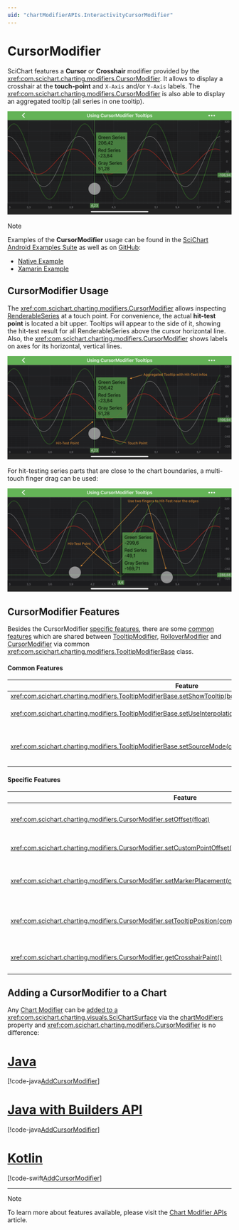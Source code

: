 ```yaml
---
uid: "chartModifierAPIs.InteractivityCursorModifier"
---
```


# CursorModifier
SciChart features a **Cursor** or **Crosshair** modifier provided by the <xref:com.scichart.charting.modifiers.CursorModifier>. 
It allows to display a crosshair at the **touch-point** and `X-Axis` and/or `Y-Axis` labels. 
The <xref:com.scichart.charting.modifiers.CursorModifier> is also able to display an aggregated tooltip (all series in one tooltip).

![Cursor Modifier](../images/cursor-modifier-example.png)

> [!NOTE]
> Examples of the **CursorModifier** usage can be found in the [SciChart Android Examples Suite](https://www.scichart.com/examples/android-chart/) as well as on [GitHub](https://github.com/ABTSoftware/SciChart.Android.Examples):
> - [Native Example](https://www.scichart.com/example/android-chart-example-using-cursormodifier-tooltips/)
> - [Xamarin Example](https://www.scichart.com/example/xamarin-chart-using-cursormodifier-tooltips-example/)

## CursorModifier Usage
The <xref:com.scichart.charting.modifiers.CursorModifier> allows inspecting [RenderableSeries](xref:chart2d.2DChartTypes) at a touch point. 
For convenience, the actual **hit-test point** is located a bit upper.
Tooltips will appear to the side of it, showing the hit-test result for all RenderableSeries above the cursor horizontal line.
Also, the <xref:com.scichart.charting.modifiers.CursorModifier> shows labels on axes for its horizontal, vertical lines.

![Cursor Modifier Usage](../images/cursor-modifier-usage.png)

For hit-testing series parts that are close to the chart boundaries, a multi-touch finger drag can be used:

![Cursor Modifier Usage Near Edge](../images/cursor-modifier-usage-near-edge.png)

## CursorModifier Features
Besides the CursorModifier [specific features](#specific-features), there are some [common features](#common-features) which are shared between [TooltipModifier](xref:chartModifierAPIs.InteractivityTooltipModifier), [RolloverModifier](xref:chartModifierAPIs.InteractivityRolloverModifier) and [CursorModifier](xref:chartModifierAPIs.InteractivityCursorModifier) via common <xref:com.scichart.charting.modifiers.TooltipModifierBase> class.

#### Common Features

| **Feature**                               | **Description**                                                                                                                                                 |
| ----------------------------------------- | --------------------------------------------------------------------------------------------------------------------------------------------------------------- |
| <xref:com.scichart.charting.modifiers.TooltipModifierBase.setShowTooltip(boolean)>      | Allows to **hide or show** modifier's Tooltips.                                                                                                                 |
| <xref:com.scichart.charting.modifiers.TooltipModifierBase.setUseInterpolation(boolean)> | Allows to show **interpolated** values between data points. It is a `true` by default. If `false` - modifier's Tooltips will report the info about **closest** data points. |
| <xref:com.scichart.charting.modifiers.TooltipModifierBase.setSourceMode(com.scichart.charting.modifiers.SourceMode)>       | Allows to specify which <xref:com.scichart.charting.visuals.renderableSeries.IRenderableSeries> are to be inspected by a modifier, e.g. **Visible**, **Selected**, etc. Other will be ignored by the modifier. Expects a member of the <xref:com.scichart.charting.modifiers.SourceMode> enumeration. |

#### Specific Features

| **Feature**                           | **Description**                                                                                                                                                                           |
| ------------------------------------- | ----------------------------------------------------------------------------------------------------------------------------------------------------------------------------------------- |
| <xref:com.scichart.charting.modifiers.CursorModifier.setOffset(float)>            | Specifies **how far** the hit-test point is **from** the actual **touch point**. This value will be used for either `X` or `Y` coordinate, or both, depending on `markerPlacement`.       |
| <xref:com.scichart.charting.modifiers.CursorModifier.setCustomPointOffset(android.graphics.PointF)> | Specifies **how far** the hit-test point is **from** the actual **touch point**. As opposed to `offset`, both `X` and `Y` coordinate will always be applied.                              |
| <xref:com.scichart.charting.modifiers.CursorModifier.setMarkerPlacement(com.scichart.charting.modifiers.Placement)>   | Allows to specify the **position** of the hit-test point relative to the **touch point**, e.g. Left, Top, etc... Expects a member of the <xref:com.scichart.charting.modifiers.Placement> enumeration.                      |
| <xref:com.scichart.charting.modifiers.CursorModifier.setTooltipPosition(com.scichart.charting.modifiers.TooltipPosition)>   | Allows to specify the **position** of modifier's Tooltips relative to the **hit-test point**, e.g. TopLeft, BottomRight, etc.... Expects a member of the <xref:com.scichart.charting.modifiers.TooltipPosition> enumeration. |
| <xref:com.scichart.charting.modifiers.CursorModifier.getCrosshairPaint()>   | Returns the [Paint](https://developer.android.com/reference/android/graphics/Paint.html) object that is responsible for the crosshair ("sniper aim") drawing (marking the hit-test point). Can be used to change style and color properties of the crosshair. |

## Adding a CursorModifier to a Chart
Any [Chart Modifier](xref:chartModifierAPIs.ChartModifierAPIs) can be [added to a <xref:com.scichart.charting.visuals.SciChartSurface>](xref:chartModifierAPIs.ChartModifierAPIs#adding-a-chart-modifier) via the [chartModifiers](xref:com.scichart.charting.visuals.ISciChartSurface.getChartModifiers()) property and <xref:com.scichart.charting.modifiers.CursorModifier> is no difference:

# [Java](#tab/java)
[!code-java[AddCursorModifier](../../../../samples/sandbox/app/src/main/java/com/scichart/docsandbox/examples/java/chartModifier2D/InteractivityCursorModifier.java#AddCursorModifier)]
# [Java with Builders API](#tab/javaBuilder)
[!code-java[AddCursorModifier](../../../../samples/sandbox/app/src/main/java/com/scichart/docsandbox/examples/javaBuilder/chartModifier2D/InteractivityCursorModifier.java#AddCursorModifier)]
# [Kotlin](#tab/kotlin)
[!code-swift[AddCursorModifier](../../../../samples/sandbox/app/src/main/java/com/scichart/docsandbox/examples/kotlin/chartModifier2D/InteractivityCursorModifier.kt#AddCursorModifier)]
***

> [!NOTE]
> To learn more about features available, please visit the [Chart Modifier APIs](xref:chartModifierAPIs.ChartModifierAPIs#common-chart-modifier-features) article.
